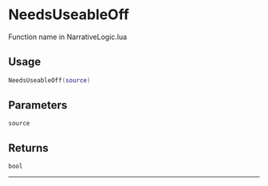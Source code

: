 # NeedsUseableOff
Function name in NarrativeLogic.lua
## Usage
```lua
NeedsUseableOff(source)
```
## Parameters
`source`
## Returns
`bool`

---